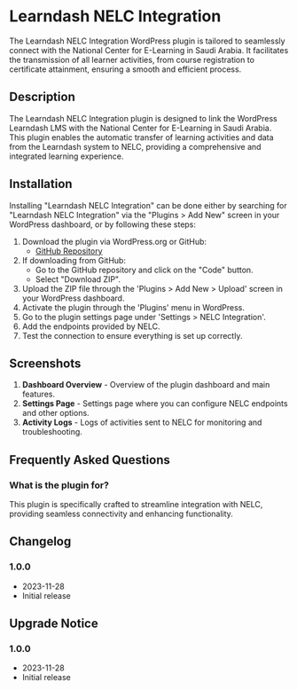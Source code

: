 # Learndash NELC Integration

The Learndash NELC Integration WordPress plugin is tailored to seamlessly connect with the National Center for E-Learning in Saudi Arabia. It facilitates the transmission of all learner activities, from course registration to certificate attainment, ensuring a smooth and efficient process.

## Description

The Learndash NELC Integration plugin is designed to link the WordPress Learndash LMS with the National Center for E-Learning in Saudi Arabia. This plugin enables the automatic transfer of learning activities and data from the Learndash system to NELC, providing a comprehensive and integrated learning experience.

## Installation

Installing "Learndash NELC Integration" can be done either by searching for "Learndash NELC Integration" via the "Plugins > Add New" screen in your WordPress dashboard, or by following these steps:

1. Download the plugin via WordPress.org or GitHub:
   - [GitHub Repository](https://github.com/nelc/learndash-lrs-plugin.git)
2. If downloading from GitHub:
   - Go to the GitHub repository and click on the "Code" button.
   - Select "Download ZIP".
3. Upload the ZIP file through the 'Plugins > Add New > Upload' screen in your WordPress dashboard.
4. Activate the plugin through the 'Plugins' menu in WordPress.
5. Go to the plugin settings page under 'Settings > NELC Integration'.
6. Add the endpoints provided by NELC.
7. Test the connection to ensure everything is set up correctly.

## Screenshots

1. **Dashboard Overview** - Overview of the plugin dashboard and main features.
2. **Settings Page** - Settings page where you can configure NELC endpoints and other options.
3. **Activity Logs** - Logs of activities sent to NELC for monitoring and troubleshooting.

## Frequently Asked Questions

### What is the plugin for?

This plugin is specifically crafted to streamline integration with NELC, providing seamless connectivity and enhancing functionality.

## Changelog

### 1.0.0

* 2023-11-28
* Initial release

## Upgrade Notice

### 1.0.0

* 2023-11-28
* Initial release
